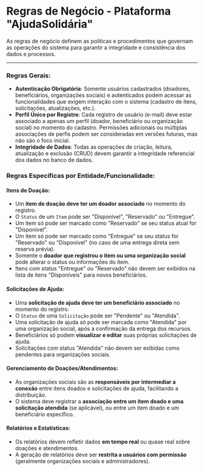 # Regras de Negócio - Plataforma "AjudaSolidária"

As regras de negócio definem as políticas e procedimentos que governam as operações do sistema para garantir a integridade e consistência dos dados e processos.

---

### Regras Gerais:
* **Autenticação Obrigatória**: Somente usuários cadastrados (doadores, beneficiários, organizações sociais) e autenticados podem acessar as funcionalidades que exigem interação com o sistema (cadastro de itens, solicitações, atualizações, etc.).
* **Perfil Único por Registro**: Cada registro de usuário (e-mail) deve estar associado a apenas um perfil (doador, beneficiário ou organização social) no momento do cadastro. Permissões adicionais ou múltiplas associações de perfis podem ser consideradas em versões futuras, mas não são o foco inicial.
* **Integridade de Dados**: Todas as operações de criação, leitura, atualização e exclusão (CRUD) devem garantir a integridade referencial dos dados no banco de dados.

### Regras Específicas por Entidade/Funcionalidade:

#### Itens de Doação:
* Um **item de doação deve ter um doador associado** no momento do registro.
* O `Status` de um `Item` pode ser "Disponível", "Reservado" ou "Entregue".
* Um item só pode ser marcado como "Reservado" se seu status atual for "Disponível".
* Um item só pode ser marcado como "Entregue" se seu status for "Reservado" ou "Disponível" (no caso de uma entrega direta sem reserva prévia).
* Somente o **doador que registrou o item ou uma organização social** pode alterar o status ou informações do item.
* Itens com status "Entregue" ou "Reservado" não devem ser exibidos na lista de itens "Disponíveis" para novos beneficiários.

#### Solicitações de Ajuda:
* Uma **solicitação de ajuda deve ter um beneficiário associado** no momento do registro.
* O `Status` de uma `Solicitação` pode ser "Pendente" ou "Atendida".
* Uma solicitação de ajuda só pode ser marcada como "Atendida" por uma organização social, após a confirmação da entrega dos recursos.
* Beneficiários só podem **visualizar e editar** suas próprias solicitações de ajuda.
* Solicitações com status "Atendida" não devem ser exibidas como pendentes para organizações sociais.

#### Gerenciamento de Doações/Atendimentos:
* As organizações sociais são as **responsáveis por intermediar a conexão** entre itens doados e solicitações de ajuda, facilitando a distribuição.
* O sistema deve registrar a **associação entre um item doado e uma solicitação atendida** (se aplicável), ou entre um item doado e um beneficiário específico.

#### Relatórios e Estatísticas:
* Os relatórios devem refletir dados **em tempo real** ou quase real sobre doações e atendimentos.
* A geração de relatórios deve ser **restrita a usuários com permissão** (geralmente organizações sociais e administradores).

